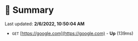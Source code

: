 # 📖 Summary
Last updated: **2/6/2022, 10:50:04 AM**

- `GET` [https://google.com](https://google.com) - **Up** (139ms)
